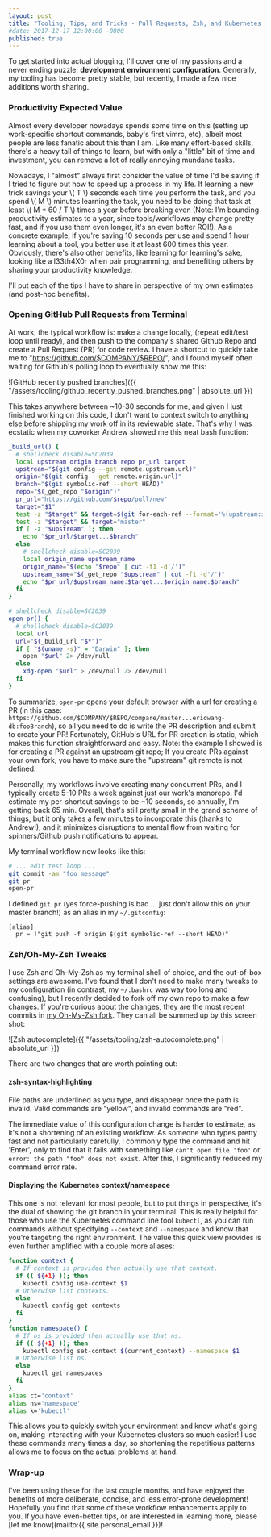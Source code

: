 ```yaml
---
layout: post
title: "Tooling, Tips, and Tricks - Pull Requests, Zsh, and Kubernetes!"
#date: 2017-12-17 12:00:00 -0800
published: true
---
```


To get started into actual blogging, I'll cover one of my passions and a never ending puzzle: **development environment configuration**. Generally, my tooling has become pretty stable, but recently, I made a few nice additions worth sharing.
<!--more-->

### Productivity Expected Value
Almost every developer nowadays spends some time on this (setting up work-specific shortcut commands, baby's first vimrc, etc), albeit most people are less fanatic about this than I am. Like many effort-based skills, there's a heavy tail of things to learn, but with only a "little" bit of time and investment, you can remove a lot of really annoying mundane tasks.

Nowadays, I "almost" always first consider the value of time I'd be saving if I tried to figure out how to speed up a process in my life. If learning a new trick savings your \\( T \\) seconds each time you perform the task, and you spend \\( M \\) minutes learning the task, you need to be doing that task at least \\( M * 60 / T \\) times a year before breaking even (Note: I'm bounding productivity estimates to a year, since tools/workflows may change pretty fast, and if you use them even longer, it's an even better ROI!). As a concrete example, if you're saving 10 seconds per use and spend 1 hour learning about a tool, you better use it at least 600 times this year. Obviously, there's also other benefits, like learning for learning's sake, looking like a l33th4X0r when pair programming, and benefiting others by sharing your productivity knowledge.

I'll put each of the tips I have to share in perspective of my own estimates (and post-hoc benefits).

### Opening GitHub Pull Requests from Terminal
At work, the typical workflow is: make a change locally, (repeat edit/test loop until ready), and then push to the company's shared Github Repo and create a Pull Request (PR) for code review. I have a shortcut to quickly take me to "https://github.com/$COMPANY/$REPO/", and I found myself often waiting for Github's polling loop to eventually show me this:

![GitHub recently pushed branches]({{ "/assets/tooling/github_recently_pushed_branches.png" | absolute_url }})

This takes anywhere between ~10-30 seconds for me, and given I just finished working on this code, I don't want to context switch to anything else before shipping my work off in its reviewable state. That's why I was ecstatic when my coworker Andrew showed me this neat bash function:

```bash
_build_url() {
  # shellcheck disable=SC2039
  local upstream origin branch repo pr_url target
  upstream="$(git config --get remote.upstream.url)"
  origin="$(git config --get remote.origin.url)"
  branch="$(git symbolic-ref --short HEAD)"
  repo="$(_get_repo "$origin")"
  pr_url="https://github.com/$repo/pull/new"
  target="$1"
  test -z "$target" && target=$(git for-each-ref --format='%(upstream:short)' "$(git symbolic-ref -q HEAD)" | cut -d '/' -f 2)
  test -z "$target" && target="master"
  if [ -z "$upstream" ]; then
    echo "$pr_url/$target...$branch"
  else
    # shellcheck disable=SC2039
    local origin_name upstream_name
    origin_name="$(echo "$repo" | cut -f1 -d'/')"
    upstream_name="$(_get_repo "$upstream" | cut -f1 -d'/')"
    echo "$pr_url/$upstream_name:$target...$origin_name:$branch"
  fi
}

# shellcheck disable=SC2039
open-pr() {
  # shellcheck disable=SC2039
  local url
  url="$(_build_url "$*")"
  if [ "$(uname -s)" = "Darwin" ]; then
    open "$url" 2> /dev/null
  else
    xdg-open "$url" > /dev/null 2> /dev/null
  fi
}
```

To summarize, `open-pr` opens your default browser with a url for creating a PR (in this case: `https://github.com/$COMPANY/$REPO/compare/master...ericwang-db:fooBranch`), so all you need to do is write the PR description and submit to create your PR! Fortunately, GitHub's URL for PR creation is static, which makes this function straightforward and easy. Note: the example I showed is for creating a PR against an upstream git repo; If you create PRs against your own fork, you have to make sure the "upstream" git remote is not defined.

Personally, my workflows involve creating many concurrent PRs, and I typically create 5-10 PRs a week against just our work's monorepo. I'd estimate my per-shortcut savings to be ~10 seconds, so annually, I'm getting back 65 min. Overall, that's still pretty small in the grand scheme of things, but it only takes a few minutes to incorporate this (thanks to Andrew!), and it minimizes disruptions to mental flow from waiting for spinners/Github push notifications to appear.

My terminal workflow now looks like this:

```bash
# ... edit test loop ...
git commit -am "foo message"
git pr
open-pr
```

I defined `git pr` (yes force-pushing is bad ... just don't allow this on your master branch!) as an alias in my `~/.gitconfig`:

```
[alias]
  pr = !"git push -f origin $(git symbolic-ref --short HEAD)"
```

### Zsh/Oh-My-Zsh Tweaks

I use Zsh and Oh-My-Zsh as my terminal shell of choice, and the out-of-box settings are awesome. I've found that I don't need to make many tweaks to my configuration (in contrast, my `~/.bashrc` was way too long and confusing), but I recently decided to fork off my own repo to make a few changes. If you're curious about the changes, they are the most recent commits in [my Oh-My-Zsh fork](https://github.com/ericewang/oh-my-zsh/). They can all be summed up by this screen shot:

![Zsh autocomplete]({{ "/assets/tooling/zsh-autocomplete.png" | absolute_url }})

There are two changes that are worth pointing out:

#### zsh-syntax-highlighting

File paths are underlined as you type, and disappear once the path is invalid. Valid commands are "yellow", and invalid commands are "red".

The immediate value of this configuration change is harder to estimate, as it's not a shortening of an existing workflow. As someone who types pretty fast and not particularly carefully, I commonly type the command and hit 'Enter', only to find that it fails with something like `can't open file 'foo'` or `error: the path "foo" does not exist`. After this, I significantly reduced my command error rate.

#### Displaying the Kubernetes context/namespace

This one is not relevant for most people, but to put things in perspective, it's the dual of showing the git branch in your terminal. This is really helpful for those who use the Kubernetes command line tool `kubectl`, as you can run commands without specifying `--context` and `--namespace` and know that you're targeting the right environment. The value this quick view provides is even further amplified with a couple more aliases:

```bash
function context {
  # If context is provided then actually use that context.
  if (( ${+1} )); then
    kubectl config use-context $1
  # Otherwise list contexts.
  else
    kubectl config get-contexts
  fi
}
function namespace() {
  # If ns is provided then actually use that ns.
  if (( ${+1} )); then
    kubectl config set-context $(current_context) --namespace $1
  # Otherwise list ns.
  else
    kubectl get namespaces
  fi
}
alias ct='context'
alias ns='namespace'
alias k='kubectl'
```

This allows you to quickly switch your environment and know what's going on, making interacting with your Kubernetes clusters so much easier! I use these commands many times a day, so shortening the repetitious patterns allows me to focus on the actual problems at hand.

### Wrap-up

I've been using these for the last couple months, and have enjoyed the benefits of more deliberate, concise, and less error-prone development! Hopefully you find that some of these workflow enhancements apply to you. If you have even-better tips, or are interested in learning more, please [let me know](mailto:{{ site.personal_email }})!


